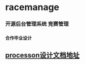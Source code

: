 # racemanage
### 开源后台管理系统 竞赛管理
### `合作毕业设计`
## [processon设计文档地址](https://www.processon.com/myteams/5a66ce62e4b05a8ff314c329)
